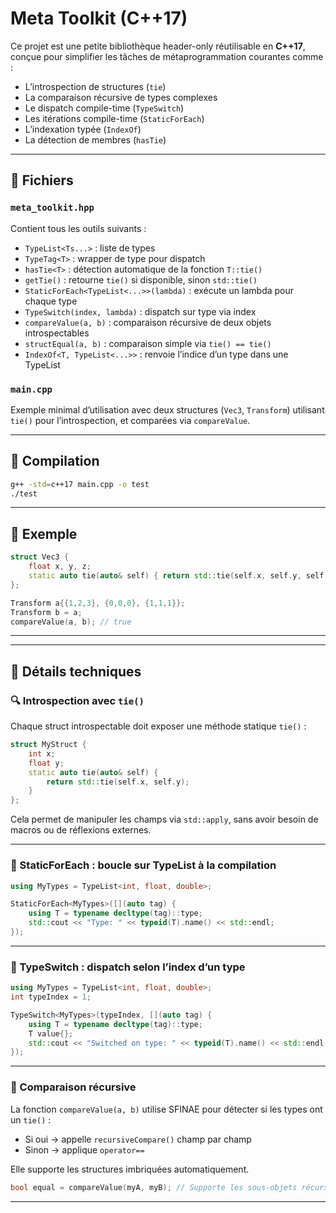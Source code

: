 
# Meta Toolkit (C++17)

Ce projet est une petite bibliothèque header-only réutilisable en **C++17**, conçue pour simplifier les tâches de métaprogrammation courantes comme :

- L’introspection de structures (`tie`)
- La comparaison récursive de types complexes
- Le dispatch compile-time (`TypeSwitch`)
- Les itérations compile-time (`StaticForEach`)
- L’indexation typée (`IndexOf`)
- La détection de membres (`hasTie`)

---

## 🔧 Fichiers

### `meta_toolkit.hpp`
Contient tous les outils suivants :
- `TypeList<Ts...>` : liste de types
- `TypeTag<T>` : wrapper de type pour dispatch
- `hasTie<T>` : détection automatique de la fonction `T::tie()`
- `getTie()` : retourne `tie()` si disponible, sinon `std::tie()`
- `StaticForEach<TypeList<...>>(lambda)` : exécute un lambda pour chaque type
- `TypeSwitch(index, lambda)` : dispatch sur type via index
- `compareValue(a, b)` : comparaison récursive de deux objets introspectables
- `structEqual(a, b)` : comparaison simple via `tie() == tie()`
- `IndexOf<T, TypeList<...>>` : renvoie l’indice d’un type dans une TypeList

### `main.cpp`
Exemple minimal d’utilisation avec deux structures (`Vec3`, `Transform`) utilisant `tie()` pour l’introspection, et comparées via `compareValue`.

---

## 🚀 Compilation

```bash
g++ -std=c++17 main.cpp -o test
./test
```

---

## 🧩 Exemple

```cpp
struct Vec3 {
    float x, y, z;
    static auto tie(auto& self) { return std::tie(self.x, self.y, self.z); }
};
```

```cpp
Transform a{{1,2,3}, {0,0,0}, {1,1,1}};
Transform b = a;
compareValue(a, b); // true
```

---

---

## 🧠 Détails techniques

### 🔍 Introspection avec `tie()`

Chaque struct introspectable doit exposer une méthode statique `tie()` :

```cpp
struct MyStruct {
    int x;
    float y;
    static auto tie(auto& self) {
        return std::tie(self.x, self.y);
    }
};
```

Cela permet de manipuler les champs via `std::apply`, sans avoir besoin de macros ou de réflexions externes.

---

### 🔁 StaticForEach : boucle sur TypeList à la compilation

```cpp
using MyTypes = TypeList<int, float, double>;

StaticForEach<MyTypes>([](auto tag) {
    using T = typename decltype(tag)::type;
    std::cout << "Type: " << typeid(T).name() << std::endl;
});
```

---

### 🎯 TypeSwitch : dispatch selon l’index d’un type

```cpp
using MyTypes = TypeList<int, float, double>;
int typeIndex = 1;

TypeSwitch<MyTypes>(typeIndex, [](auto tag) {
    using T = typename decltype(tag)::type;
    T value{};
    std::cout << "Switched on type: " << typeid(T).name() << std::endl;
});
```

---

### 🔗 Comparaison récursive

La fonction `compareValue(a, b)` utilise SFINAE pour détecter si les types ont un `tie()` :
- Si oui → appelle `recursiveCompare()` champ par champ
- Sinon → applique `operator==`

Elle supporte les structures imbriquées automatiquement.

```cpp
bool equal = compareValue(myA, myB); // Supporte les sous-objets récursifs
```

---
